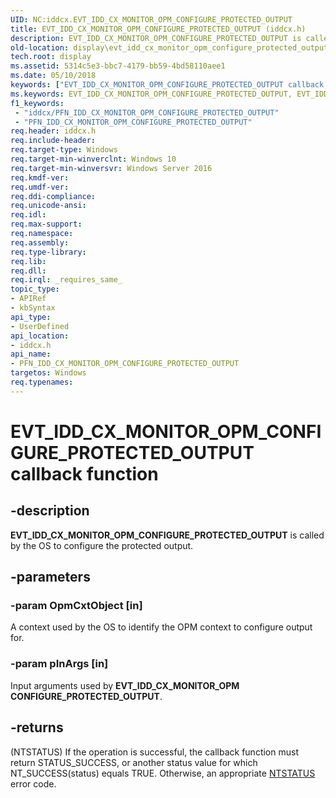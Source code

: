 ```yaml
---
UID: NC:iddcx.EVT_IDD_CX_MONITOR_OPM_CONFIGURE_PROTECTED_OUTPUT
title: EVT_IDD_CX_MONITOR_OPM_CONFIGURE_PROTECTED_OUTPUT (iddcx.h)
description: EVT_IDD_CX_MONITOR_OPM_CONFIGURE_PROTECTED_OUTPUT is called by the OS to configure the protected output.
old-location: display\evt_idd_cx_monitor_opm_configure_protected_output.htm
tech.root: display
ms.assetid: 5314c5e3-bbc7-4179-bb59-4bd58110aee1
ms.date: 05/10/2018
keywords: ["EVT_IDD_CX_MONITOR_OPM_CONFIGURE_PROTECTED_OUTPUT callback function"]
ms.keywords: EVT_IDD_CX_MONITOR_OPM_CONFIGURE_PROTECTED_OUTPUT, EVT_IDD_CX_MONITOR_OPM_CONFIGURE_PROTECTED_OUTPUT callback, EvtIddCxMonitorOpmConfigureProtectedOutput, EvtIddCxMonitorOpmConfigureProtectedOutput callback function [Display Devices], PFN_IDD_CX_MONITOR_OPM_CONFIGURE_PROTECTED_OUTPUT, PFN_IDD_CX_MONITOR_OPM_CONFIGURE_PROTECTED_OUTPUT callback function pointer [Display Devices], display.evt_idd_cx_monitor_opm_configure_protected_output, iddcx/EvtIddCxMonitorOpmConfigureProtectedOutput
f1_keywords:
 - "iddcx/PFN_IDD_CX_MONITOR_OPM_CONFIGURE_PROTECTED_OUTPUT"
 - "PFN_IDD_CX_MONITOR_OPM_CONFIGURE_PROTECTED_OUTPUT"
req.header: iddcx.h
req.include-header: 
req.target-type: Windows
req.target-min-winverclnt: Windows 10
req.target-min-winversvr: Windows Server 2016
req.kmdf-ver: 
req.umdf-ver: 
req.ddi-compliance: 
req.unicode-ansi: 
req.idl: 
req.max-support: 
req.namespace: 
req.assembly: 
req.type-library: 
req.lib: 
req.dll: 
req.irql: _requires_same_
topic_type:
- APIRef
- kbSyntax
api_type:
- UserDefined
api_location:
- iddcx.h
api_name:
- PFN_IDD_CX_MONITOR_OPM_CONFIGURE_PROTECTED_OUTPUT
targetos: Windows
req.typenames: 
---
```


# EVT_IDD_CX_MONITOR_OPM_CONFIGURE_PROTECTED_OUTPUT callback function


## -description


<b>EVT_IDD_CX_MONITOR_OPM_CONFIGURE_PROTECTED_OUTPUT</b> is called by the OS to configure the protected output.


## -parameters




### -param OpmCxtObject [in]

A context used by the OS to identify the OPM context to configure output for.


### -param pInArgs [in]

Input arguments used by <b>EVT_IDD_CX_MONITOR_OPM CONFIGURE_PROTECTED_OUTPUT</b>.


## -returns




(NTSTATUS) If the operation is successful, the callback function must return STATUS_SUCCESS, or another status value for which NT_SUCCESS(status) equals TRUE. Otherwise, an appropriate <a href="https://docs.microsoft.com/windows-hardware/drivers/kernel/ntstatus-values">NTSTATUS</a> error code. 
                    



